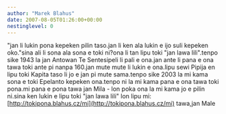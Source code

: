 ```yaml
---
author: "Marek Blahus"
date: 2007-08-05T01:26:00+00:00
nestinglevel: 0
---
```

"jan li lukin pona kepeken pilin taso.jan li ken ala lukin e ijo suli kepeken oko."sina ali li sona ala sona e toki ni?ona li tan lipu toki "jan lawa lili".tenpo sike 1943 la jan Antowan Te Sentesipeli li pali e ona.jan ante li pana e ona tawa toki ante pi nanpa 160.jan mute mute li lukin e ona.lipu sewi Pipija en lipu toki Kapita taso li jo e jan pi mute sama.tenpo sike 2003 la mi kama sona e toki Epelanto kepeken ona.tenpo ni la mi kama pana e ona tawa toki pona.mi pana e pona tawa jan Mila - lon poka ona la mi kama jo e pilin ni.sina ken lukin e lipu toki "jan lawa lili" lon lipu mi:[http://tokipona.blahus.cz/mi](http://tokipona.blahus.cz/mi) tawa,jan Male